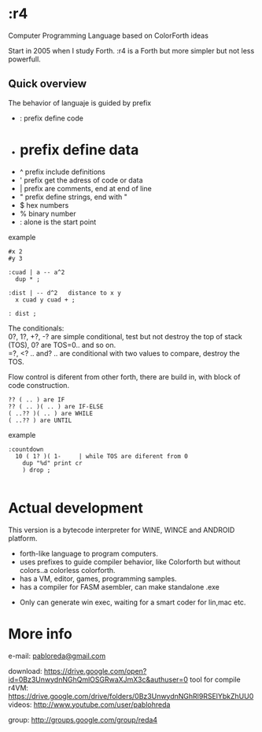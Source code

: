 # :r4 
Computer Programming Language based on ColorForth ideas

Start in 2005 when I study Forth.
:r4 is a Forth but more simpler but not less powerfull.

## Quick overview

The behavior of languaje is guided by prefix

* : prefix define code
* # prefix define data
* ^ prefix include definitions 
* ' prefix get the adress of code or data
* | prefix are comments, end at end of line
* " prefix define strings, end with "
* $ hex numbers
* % binary number
* : alone is the start point

example
```
#x 2
#y 3

:cuad | a -- a^2 
  dup * ;  
  
:dist | -- d^2   distance to x y
  x cuad y cuad + ;

: dist ;
```  

The conditionals:<br/>
0?, 1?, +?, -? are simple conditional, test but not destroy the top of stack (TOS), 0? are TOS=0.. and so on.<br/>
=?, <? .. and? .. are conditional with two values to compare, destroy the TOS.

Flow control is diferent from other forth, there are build in, with block of code construction.
```
?? ( .. ) are IF
?? ( .. )( .. ) are IF-ELSE
( ..?? )( .. ) are WHILE
( ..?? ) are UNTIL
```

example
```
:countdown
  10 ( 1? )( 1-     | while TOS are diferent from 0
    dup "%d" print cr
    ) drop ;
    
```  

# Actual development

This version is a bytecode interpreter for WINE, WINCE and ANDROID platform.

* forth-like language to program computers.
* uses prefixes to guide compiler behavior, like Colorforth but without colors..a colorless colorforth.
* has a VM, editor, games, programming samples.
* has a compiler for FASM asembler, can make standalone .exe

- Only can generate win exec, waiting for a smart coder for lin,mac etc.

# More info

e-mail: pabloreda@gmail.com

download: https://drive.google.com/open?id=0Bz3UnwydnNGhQmlOSGRwaXJmX3c&authuser=0
tool for compile r4VM: https://drive.google.com/drive/folders/0Bz3UnwydnNGhRl9RSElYbkZhUU0
videos: http://www.youtube.com/user/pablohreda

group: http://groups.google.com/group/reda4
